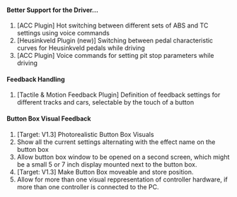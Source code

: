 #### Better Support for the Driver...
  1. [ACC Plugin] Hot switching between different sets of ABS and TC settings using voice commands
  2. [Heusinkveld Plugin (new)] Switching between pedal characteristic curves for Heusinkveld pedals while driving
  3. [ACC Plugin] Voice commands for setting pit stop parameters while driving
  
#### Feedback Handling
  1. [Tactile & Motion Feedback Plugin] Definition of feedback settings for different tracks and cars, selectable by the touch of a button
  
#### Button Box Visual Feedback
  1. [Target: V1.3] Photorealistic Button Box Visuals
  2. Show all the current settings alternating with the effect name on the button box
  3. Allow button box window to be opened on a second screen, which might be a small 5 or 7 inch display mounted next to the button box.
  4. [Target: V1.3] Make Button Box moveable and store position.
  5. Allow for more than one visual reppresentation of controller hardware, if more than one controller is connected to the PC.